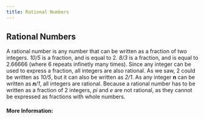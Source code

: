 ```yaml
---
title: Rational Numbers
---
```

## Rational Numbers

A rational number is any number that can be written as a fraction of two integers. _10/5_ is a fraction, and is equal to 2. _8/3_ is a fraction, and is equal to 2.66666 (where 6 repeats infinetly many times). Since any integer can be used to express a fraction, all integers are also rational. As we saw, 2 could be written as _10/5_, but it can also be written as _2/1_. As any integer __n__ can be written as ___n__/1_, all integers are rational. 
Because a rational number has to be written as a fraction of 2 integers, _pi_ and _e_ are not rational, as they cannot be expressed as fractions with whole numbers.

#### More Information:
<!-- Please add any articles you think might be helpful to read before writing the article -->


